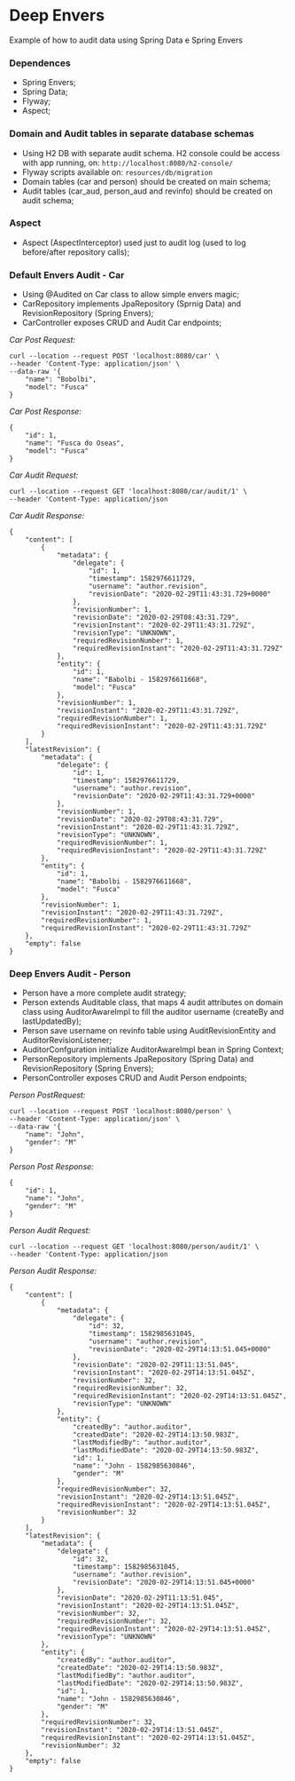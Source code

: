 # Deep Envers #

Example of how to audit data using Spring Data e Spring Envers 

### Dependences ###

* Spring Envers;
* Spring Data;
* Flyway;
* Aspect;

### Domain and Audit tables in separate database schemas ###

* Using H2 DB with separate audit schema. H2 console could be access with app running, on: `http://localhost:8080/h2-console/` 
* Flyway scripts available on: `resources/db/migration`
* Domain tables (car and person) should be created on main schema;
* Audit tables (car_aud, person_aud and revinfo) should be created on audit schema;

### Aspect ###

* Aspect (AspectInterceptor) used just to audit log (used to log before/after repository calls);

### Default Envers Audit - Car ###

* Using @Audited on Car class to allow simple envers magic;
* CarRepository implements JpaRepository (Sprnig Data) and RevisionRepository (Spring Envers);
* CarController exposes CRUD and Audit Car endpoints;  

*Car Post Request:* 

```
curl --location --request POST 'localhost:8080/car' \
--header 'Content-Type: application/json' \
--data-raw '{
	"name": "Bobolbi",
	"model": "Fusca" 
}
```

*Car Post Response:*
```
{
    "id": 1,
    "name": "Fusca do Oseas",
    "model": "Fusca"
}
```

*Car Audit Request:* 

```
curl --location --request GET 'localhost:8080/car/audit/1' \
--header 'Content-Type: application/json
```

*Car Audit Response:*
```
{
    "content": [
        {
            "metadata": {
                "delegate": {
                    "id": 1,
                    "timestamp": 1582976611729,
                    "username": "author.revision",
                    "revisionDate": "2020-02-29T11:43:31.729+0000"
                },
                "revisionNumber": 1,
                "revisionDate": "2020-02-29T08:43:31.729",
                "revisionInstant": "2020-02-29T11:43:31.729Z",
                "revisionType": "UNKNOWN",
                "requiredRevisionNumber": 1,
                "requiredRevisionInstant": "2020-02-29T11:43:31.729Z"
            },
            "entity": {
                "id": 1,
                "name": "Babolbi - 1582976611668",
                "model": "Fusca"
            },
            "revisionNumber": 1,
            "revisionInstant": "2020-02-29T11:43:31.729Z",
            "requiredRevisionNumber": 1,
            "requiredRevisionInstant": "2020-02-29T11:43:31.729Z"
        }
    ],
    "latestRevision": {
        "metadata": {
            "delegate": {
                "id": 1,
                "timestamp": 1582976611729,
                "username": "author.revision",
                "revisionDate": "2020-02-29T11:43:31.729+0000"
            },
            "revisionNumber": 1,
            "revisionDate": "2020-02-29T08:43:31.729",
            "revisionInstant": "2020-02-29T11:43:31.729Z",
            "revisionType": "UNKNOWN",
            "requiredRevisionNumber": 1,
            "requiredRevisionInstant": "2020-02-29T11:43:31.729Z"
        },
        "entity": {
            "id": 1,
            "name": "Babolbi - 1582976611668",
            "model": "Fusca"
        },
        "revisionNumber": 1,
        "revisionInstant": "2020-02-29T11:43:31.729Z",
        "requiredRevisionNumber": 1,
        "requiredRevisionInstant": "2020-02-29T11:43:31.729Z"
    },
    "empty": false
}
```

### Deep Envers Audit - Person ###

* Person have a more complete audit strategy;
* Person extends Auditable class, that maps 4 audit attributes on domain class using AuditorAwareImpl to fill the auditor username (createBy and lastUpdatedBy); 
* Person save username on revinfo table using AuditRevisionEntity and AuditorRevisionListener;
* AuditorConfguration initialize AuditorAwareImpl bean in Spring Context;
* PersonRepository implements JpaRepository (Spring Data) and RevisionRepository (Spring Envers);
* PersonController exposes CRUD and Audit Person endpoints;

*Person PostRequest:* 

```
curl --location --request POST 'localhost:8080/person' \
--header 'Content-Type: application/json' \
--data-raw '{
	"name": "John",
	"gender": "M" 
}
```

*Person Post Response:* 
```
{
    "id": 1,
    "name": "John",
    "gender": "M"
}
```

*Person Audit Request:* 

```
curl --location --request GET 'localhost:8080/person/audit/1' \
--header 'Content-Type: application/json
```

*Person Audit Response:*
```
{
    "content": [
        {
            "metadata": {
                "delegate": {
                    "id": 32,
                    "timestamp": 1582985631045,
                    "username": "author.revision",
                    "revisionDate": "2020-02-29T14:13:51.045+0000"
                },
                "revisionDate": "2020-02-29T11:13:51.045",
                "revisionInstant": "2020-02-29T14:13:51.045Z",
                "revisionNumber": 32,
                "requiredRevisionNumber": 32,
                "requiredRevisionInstant": "2020-02-29T14:13:51.045Z",
                "revisionType": "UNKNOWN"
            },
            "entity": {
                "createdBy": "author.auditor",
                "createdDate": "2020-02-29T14:13:50.983Z",
                "lastModifiedBy": "author.auditor",
                "lastModifiedDate": "2020-02-29T14:13:50.983Z",
                "id": 1,
                "name": "John - 1582985630846",
                "gender": "M"
            },
            "requiredRevisionNumber": 32,
            "revisionInstant": "2020-02-29T14:13:51.045Z",
            "requiredRevisionInstant": "2020-02-29T14:13:51.045Z",
            "revisionNumber": 32
        }
    ],
    "latestRevision": {
        "metadata": {
            "delegate": {
                "id": 32,
                "timestamp": 1582985631045,
                "username": "author.revision",
                "revisionDate": "2020-02-29T14:13:51.045+0000"
            },
            "revisionDate": "2020-02-29T11:13:51.045",
            "revisionInstant": "2020-02-29T14:13:51.045Z",
            "revisionNumber": 32,
            "requiredRevisionNumber": 32,
            "requiredRevisionInstant": "2020-02-29T14:13:51.045Z",
            "revisionType": "UNKNOWN"
        },
        "entity": {
            "createdBy": "author.auditor",
            "createdDate": "2020-02-29T14:13:50.983Z",
            "lastModifiedBy": "author.auditor",
            "lastModifiedDate": "2020-02-29T14:13:50.983Z",
            "id": 1,
            "name": "John - 1582985630846",
            "gender": "M"
        },
        "requiredRevisionNumber": 32,
        "revisionInstant": "2020-02-29T14:13:51.045Z",
        "requiredRevisionInstant": "2020-02-29T14:13:51.045Z",
        "revisionNumber": 32
    },
    "empty": false
}
```

